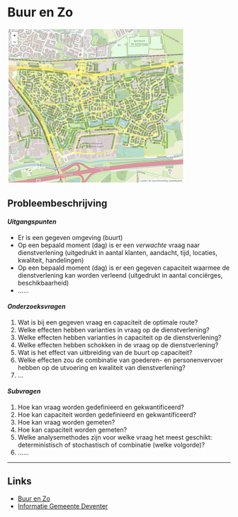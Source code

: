 # Buur en Zo

[![deventer](deventer.png)](https://buurenzo.github.io/deventerdemo/)

## Probleembeschrijving

#### *Uitgangspunten*

- Er is een gegeven omgeving (buurt)
- Op een bepaald moment (dag) is er een *verwachte* vraag naar dienstverlening (uitgedrukt in aantal klanten, aandacht, tijd, locaties, kwaliteit, handelingen)
- Op een bepaald moment (dag) is er een gegeven capaciteit waarmee de dienstverlening kan worden verleend (uitgedrukt in aantal conciërges, beschikbaarheid)
- ......

#### *Onderzoeksvragen*

1. Wat is bij een gegeven vraag en capaciteit de optimale route?
2. Welke effecten hebben varianties in vraag op de dienstverlening?
3. Welke effecten hebben varianties in capaciteit op de dienstverlening?
4. Welke effecten hebben schokken in de vraag op de dienstverlening?
5. Wat is het effect van uitbreiding van de buurt op capaciteit?
6. Welke effecten zou de combinatie van goederen- en personenvervoer hebben op de utvoering en kwaliteit van dienstverlening?
7. ...

#### *Subvragen*

1. Hoe kan vraag worden gedefinieerd en gekwantificeerd?
2. Hoe kan capaciteit worden gedefinieerd en gekwantificeerd?
3. Hoe kan vraag worden gemeten?
4. Hoe kan capaciteit worden gemeten?
5. Welke analysemethodes zijn voor welke vraag het meest geschikt: deterministisch of stochastisch of combinatie (welke volgorde)?
6. ......

----
## Links
- [Buur en Zo](buurenzo.nl)
- [Informatie Gemeente Deventer](https://www.deventerwijzer.nl/is/organisatie/200533/buur-en-zo)
